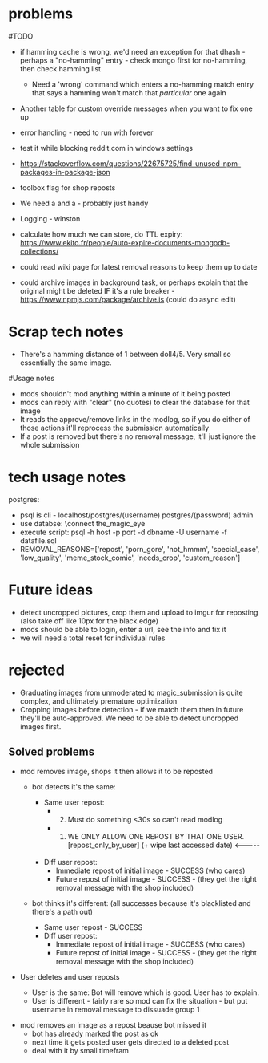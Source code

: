 

# problems


#TODO

* if hamming cache is wrong, we'd need an exception for that dhash - perhaps a "no-hamming" entry - check mongo first for no-hamming, then check hamming list
    * Need a 'wrong' command which enters a no-hamming match entry that says a hamming won't match that *particular* one again

* Another table for custom override messages when you want to fix one up
* error handling - need to run with forever
* test it while blocking reddit.com in windows settings
* https://stackoverflow.com/questions/22675725/find-unused-npm-packages-in-package-json
* toolbox [](#repost_only_by_user_) flag for shop reposts
* We need a [](#magic_ignore) and a [](#repost_only_by_user) - probably just handy
* Logging - winston
* calculate how much we can store, do TTL expiry: https://www.ekito.fr/people/auto-expire-documents-mongodb-collections/
* could read wiki page for latest removal reasons to keep them up to date
* could archive images in background task, or perhaps explain that the original might be deleted IF it's a rule breaker - https://www.npmjs.com/package/archive.is (could do async edit)



# Scrap tech notes
* There's a hamming distance of 1 between doll4/5. Very small so essentially the same image.

#Usage notes
* mods shouldn't mod anything within a minute of it being posted
* mods can reply with "clear" (no quotes) to clear the database for that image
* It reads the approve/remove links in the modlog, so if you do either of those actions it'll reprocess the submission automatically
* If a post is removed but there's no removal message, it'll just ignore the whole submission

# tech usage notes
postgres:
* psql is cli - localhost/postgres/(username) postgres/(password) admin
* use databse: \connect the_magic_eye
* execute script: psql -h host -p port -d dbname -U username -f datafile.sql
* REMOVAL_REASONS=['repost', 'porn_gore', 'not_hmmm', 'special_case', 'low_quality', 'meme_stock_comic', 'needs_crop', 'custom_reason']      

# Future ideas

* detect uncropped pictures, crop them and upload to imgur for reposting (also take off like 10px for the black edge)
* mods should be able to login, enter a url, see the info and fix it
* we will need a total reset for individual rules


# rejected

* Graduating images from unmoderated to magic_submission is quite complex, and ultimately premature optimization
* Cropping images before detection - if we match them then in future they'll be auto-approved. We need to be able to detect uncropped images first.









Solved problems
------
* mod removes image, shops it then allows it to be reposted
    * bot detects it's the same:
        * Same user repost:
            * 2. Must do something <30s so can't read modlog
            * 1. WE ONLY ALLOW ONE REPOST BY THAT ONE USER. [repost_only_by_user] (+ wipe last accessed date)  <------
        * Diff user repost:
            * Immediate repost of initial image - SUCCESS (who cares)
            * Future repost of initial image - SUCCESS - (they get the right removal message with the shop included)

    * bot thinks it's different: (all successes because it's blacklisted and there's a path out)
        * Same user repost - SUCCESS
        * Diff user repost:
            * Immediate repost of initial image - SUCCESS (who cares)
            * Future repost of initial image - SUCCESS - (they get the right removal message with the shop included)

* User deletes and user reposts
    * User is the same: Bot will remove which is good. User has to explain.
    * User is different - fairly rare so mod can fix the situation - but put username in removal message to dissuade group 1

- mod removes an image as a repost beause bot missed it 
    - bot has already marked the post as ok
    - next time it gets posted user gets directed to a deleted post
    - deal with it by small timefram

